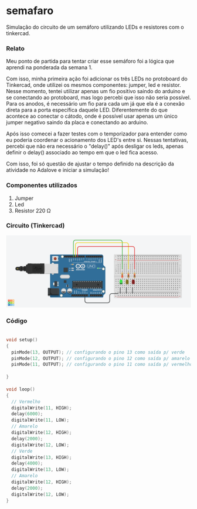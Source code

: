 # semafaro
Simulação do circuito de um semáforo utilizando LEDs e resistores com o tinkercad. 

### Relato

Meu ponto de partida para tentar criar esse semáforo foi a lógica que aprendi na ponderada da semana 1. 

Com isso, minha primeira ação foi adicionar os três LEDs no protoboard do Tinkercad, onde utilizei os mesmos componentes: jumper, led e resistor.
Nesse momento, tentei utilizar apenas um fio positivo saindo do arduino e se conectando ao protoboard, mas logo percebi que isso não seria possível. Para os anodos, é necessário um fio para cada um já que ela é a conexão direta para a porta específica daquele LED. Diferentemente do que acontece ao conectar o cátodo, onde é possível usar apenas um único jumper negativo saindo da placa e conectando ao arduino.

Após isso comecei a fazer testes com o temporizador para entender como eu poderia coordenar o acionamento dos LED's entre si. Nessas tentativas, percebi que não era necessário o "delay()" após desligar os leds, apenas definir o delay() associado ao tempo em que o led fica acesso.

Com isso, foi só questão de ajustar o tempo definido na descrição da atividade no Adalove e iniciar a simulação!

### Componentes utilizados

1. Jumper
2. Led
3. Resistor 220 Ω

### Circuito (Tinkercad)

![Circuito Semáforo](circuito_semaforo.png)

### Código

```C

void setup()
{
  pinMode(13, OUTPUT); // configurando o pino 13 como saída p/ verde
  pinMode(12, OUTPUT); // configurando o pino 12 como saída p/ amarelo
  pinMode(11, OUTPUT); // configurando o pino 11 como saída p/ vermelho

}

void loop()
{
  // Vermelho
  digitalWrite(11, HIGH);
  delay(6000); 
  digitalWrite(11, LOW); 
  // Amarelo
  digitalWrite(12, HIGH);
  delay(2000); 
  digitalWrite(12, LOW); 
  // Verde
  digitalWrite(13, HIGH);
  delay(4000); 
  digitalWrite(13, LOW);
  // Amarelo
  digitalWrite(12, HIGH);
  delay(2000); 
  digitalWrite(12, LOW);
}
```
